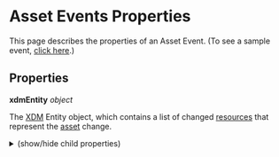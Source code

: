 # Asset Events Properties

This page describes the properties of an Asset Event. (To see a sample event, [click here](asset-events-sample.json).)

## Properties

**xdmEntity** _object_

The [XDM](asset-events-glossary.md#xdm) Entity object, which contains a list of changed [resources](asset-events-glossary.md#resource) that represent the [asset](asset-events-glossary.md#asset) change.

<details>

<br/>

<summary>(show/hide child properties)

<br/>

</summary>

---

<br/>

**event:sequence** _number_

A sequence number of the event that is unique within the current [repository](asset-events-glossary.md#repository). It is used to detect out-of-sequence events.

 <br/>

---

 <br/>

**event:resources** _object_

An object containing all the Resource Change objects related to the event. Resource changes are identified by the link relation associated with the resource.

- Note: There is always a Resource Change object for the [Repository Metadata Resource](asset-events-glossary.md#repository-metadata-resource), even if this resource was not affected by the action that triggered the event. This is because the Repository Metadata Resource is required to be embedded in the event.

<details>

<br/>

<summary>(show/hide child properties)

<br/>

</summary>

---

<br/>

**&lt;link relation&gt;** _object_

The Resource Change object, which describes how a particular [resource](asset-events-glossary.md#resource) was affected by the [action](asset-event-actions.md) that triggered the event.

- Note: The property will be the link relation associated with the resource (e.g., ht<span>tp://ns.adobe.com.adobecloud/rel/metadata/repository</span>).

<details>

<br/>

<summary>(show/hide child properties)

<br/>

</summary>

---

<br/>

**event:action** _string_

Specifies the type of change to the [resource](asset-events-glossary.md#resource). Possible values are: `created`, `updated`, `deleted` and `none`. `none` is used, for example, to embed the Repository Metadata, when this resource was not affected by the action that triggered the event.

<br/>

---

<br/>

**event:schema** _string_

The URN of the [XDM](asset-events-glossary.md#xdm) Schema of the embedded [resource](asset-events-glossary.md#resource).

<br/>

---

<br/>

**event:embedded** _object_

The embedded JSON representation of the [resource](asset-events-glossary.md#resource).

<br/>

---

<br/>

**event:updated** _object_

The updated properties of the embedded [resource](asset-events-glossary.md#resource) (if it has been updated), as well as the previous values of the properties.

<details>

<br/>

<summary>(show/hide child properties)

<br/>

</summary>

---

<br/>

**repo:path** _string_

The previous path of the [resource](asset-events-glossary.md#resource).

<br/>

---

<br/>

**storage:region** _string_

The previous storage region.

</details>

<br/>

</details>

</details>

---

<br/>

</details>
